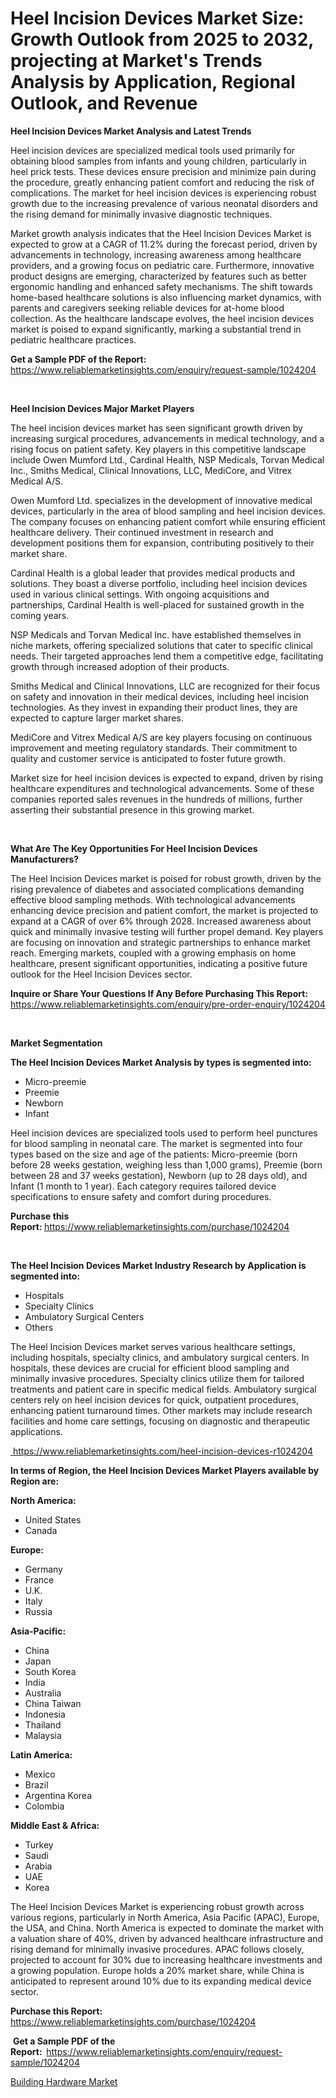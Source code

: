 <p><h1>Heel Incision Devices Market Size: Growth Outlook from 2025 to 2032, projecting at Market's Trends Analysis by Application, Regional Outlook, and Revenue</h1></p><p><strong>Heel Incision Devices Market Analysis and Latest Trends</strong></p>
<p><p>Heel incision devices are specialized medical tools used primarily for obtaining blood samples from infants and young children, particularly in heel prick tests. These devices ensure precision and minimize pain during the procedure, greatly enhancing patient comfort and reducing the risk of complications. The market for heel incision devices is experiencing robust growth due to the increasing prevalence of various neonatal disorders and the rising demand for minimally invasive diagnostic techniques.</p><p>Market growth analysis indicates that the Heel Incision Devices Market is expected to grow at a CAGR of 11.2% during the forecast period, driven by advancements in technology, increasing awareness among healthcare providers, and a growing focus on pediatric care. Furthermore, innovative product designs are emerging, characterized by features such as better ergonomic handling and enhanced safety mechanisms. The shift towards home-based healthcare solutions is also influencing market dynamics, with parents and caregivers seeking reliable devices for at-home blood collection. As the healthcare landscape evolves, the heel incision devices market is poised to expand significantly, marking a substantial trend in pediatric healthcare practices.</p></p>
<p><strong>Get a Sample PDF of the Report:&nbsp;</strong> <a href="https://www.reliablemarketinsights.com/enquiry/request-sample/1024204?utm_campaign=3065&utm_medium=2&utm_source=Github&utm_content=ia&utm_term=22032025&utm_id=heel-incision-devices">https://www.reliablemarketinsights.com/enquiry/request-sample/1024204</a></p>
<p>&nbsp;</p>
<p><strong>Heel Incision Devices Major Market Players</strong></p>
<p><p>The heel incision devices market has seen significant growth driven by increasing surgical procedures, advancements in medical technology, and a rising focus on patient safety. Key players in this competitive landscape include Owen Mumford Ltd., Cardinal Health, NSP Medicals, Torvan Medical Inc., Smiths Medical, Clinical Innovations, LLC, MediCore, and Vitrex Medical A/S.</p><p>Owen Mumford Ltd. specializes in the development of innovative medical devices, particularly in the area of blood sampling and heel incision devices. The company focuses on enhancing patient comfort while ensuring efficient healthcare delivery. Their continued investment in research and development positions them for expansion, contributing positively to their market share.</p><p>Cardinal Health is a global leader that provides medical products and solutions. They boast a diverse portfolio, including heel incision devices used in various clinical settings. With ongoing acquisitions and partnerships, Cardinal Health is well-placed for sustained growth in the coming years.</p><p>NSP Medicals and Torvan Medical Inc. have established themselves in niche markets, offering specialized solutions that cater to specific clinical needs. Their targeted approaches lend them a competitive edge, facilitating growth through increased adoption of their products.</p><p>Smiths Medical and Clinical Innovations, LLC are recognized for their focus on safety and innovation in their medical devices, including heel incision technologies. As they invest in expanding their product lines, they are expected to capture larger market shares.</p><p>MediCore and Vitrex Medical A/S are key players focusing on continuous improvement and meeting regulatory standards. Their commitment to quality and customer service is anticipated to foster future growth.</p><p>Market size for heel incision devices is expected to expand, driven by rising healthcare expenditures and technological advancements. Some of these companies reported sales revenues in the hundreds of millions, further asserting their substantial presence in this growing market.</p></p>
<p>&nbsp;</p>
<p><strong>What Are The Key Opportunities For Heel Incision Devices Manufacturers?</strong></p>
<p><p>The Heel Incision Devices market is poised for robust growth, driven by the rising prevalence of diabetes and associated complications demanding effective blood sampling methods. With technological advancements enhancing device precision and patient comfort, the market is projected to expand at a CAGR of over 6% through 2028. Increased awareness about quick and minimally invasive testing will further propel demand. Key players are focusing on innovation and strategic partnerships to enhance market reach. Emerging markets, coupled with a growing emphasis on home healthcare, present significant opportunities, indicating a positive future outlook for the Heel Incision Devices sector.</p></p>
<p><strong>Inquire or Share Your Questions If Any Before Purchasing This Report:</strong> <a href="https://www.reliablemarketinsights.com/enquiry/pre-order-enquiry/1024204?utm_campaign=3065&utm_medium=2&utm_source=Github&utm_content=ia&utm_term=22032025&utm_id=heel-incision-devices">https://www.reliablemarketinsights.com/enquiry/pre-order-enquiry/1024204</a></p>
<p>&nbsp;</p>
<p><strong>Market Segmentation</strong></p>
<p><strong>The Heel Incision Devices Market Analysis by types is segmented into:</strong></p>
<p><ul><li>Micro-preemie</li><li>Preemie</li><li>Newborn</li><li>Infant</li></ul></p>
<p><p>Heel incision devices are specialized tools used to perform heel punctures for blood sampling in neonatal care. The market is segmented into four types based on the size and age of the patients: Micro-preemie (born before 28 weeks gestation, weighing less than 1,000 grams), Preemie (born between 28 and 37 weeks gestation), Newborn (up to 28 days old), and Infant (1 month to 1 year). Each category requires tailored device specifications to ensure safety and comfort during procedures.</p></p>
<p><strong>Purchase this Report:&nbsp;</strong><a href="https://www.reliablemarketinsights.com/purchase/1024204?utm_campaign=3065&utm_medium=2&utm_source=Github&utm_content=ia&utm_term=22032025&utm_id=heel-incision-devices">https://www.reliablemarketinsights.com/purchase/1024204</a></p>
<p>&nbsp;</p>
<p><strong>The Heel Incision Devices Market Industry Research by Application is segmented into:</strong></p>
<p><ul><li>Hospitals</li><li>Specialty Clinics</li><li>Ambulatory Surgical Centers</li><li>Others</li></ul></p>
<p><p>The Heel Incision Devices market serves various healthcare settings, including hospitals, specialty clinics, and ambulatory surgical centers. In hospitals, these devices are crucial for efficient blood sampling and minimally invasive procedures. Specialty clinics utilize them for tailored treatments and patient care in specific medical fields. Ambulatory surgical centers rely on heel incision devices for quick, outpatient procedures, enhancing patient turnaround times. Other markets may include research facilities and home care settings, focusing on diagnostic and therapeutic applications.</p></p>
<p><a href="https://www.reliablemarketinsights.com/heel-incision-devices-r1024204?utm_campaign=3065&utm_medium=2&utm_source=Github&utm_content=ia&utm_term=22032025&utm_id=heel-incision-devices">&nbsp;https://www.reliablemarketinsights.com/heel-incision-devices-r1024204</a></p>
<p><strong>In terms of Region, the Heel Incision Devices Market Players available by Region are:</strong></p>
<p>
    <p> <strong> North America: </strong>
        <ul>
            <li>United States</li>
            <li>Canada</li>
        </ul>
        </p> 
    <p> <strong> Europe: </strong>
        <ul>
            <li>Germany</li>
            <li>France</li>
            <li>U.K.</li>
            <li>Italy</li>
            <li>Russia</li>
        </ul>
        </p> 
    <p> <strong> Asia-Pacific: </strong>
        <ul>
            <li>China</li>
            <li>Japan</li>
            <li>South Korea</li>
            <li>India</li>
            <li>Australia</li>
            <li>China Taiwan</li>
            <li>Indonesia</li>
            <li>Thailand</li>
            <li>Malaysia</li>
        </ul>
        </p> 
    <p> <strong> Latin America: </strong>
        <ul>
            <li>Mexico</li>
            <li>Brazil</li>
            <li>Argentina Korea</li>
            <li>Colombia</li>
        </ul>
        </p> 
    <p> <strong> Middle East & Africa: </strong>
        <ul>
            <li>Turkey</li>
            <li>Saudi</li>
            <li>Arabia</li>
            <li>UAE</li>
            <li>Korea</li>
        </ul>
    </p>
    </p>
<p><p>The Heel Incision Devices Market is experiencing robust growth across various regions, particularly in North America, Asia Pacific (APAC), Europe, the USA, and China. North America is expected to dominate the market with a valuation share of 40%, driven by advanced healthcare infrastructure and rising demand for minimally invasive procedures. APAC follows closely, projected to account for 30% due to increasing healthcare investments and a growing population. Europe holds a 20% market share, while China is anticipated to represent around 10% due to its expanding medical device sector.</p></p>
<p><strong>Purchase this Report: </strong><a href="https://www.reliablemarketinsights.com/purchase/1024204?utm_campaign=3065&utm_medium=2&utm_source=Github&utm_content=ia&utm_term=22032025&utm_id=heel-incision-devices">https://www.reliablemarketinsights.com/purchase/1024204</a></p>
<p>&nbsp;<strong>Get a Sample PDF of the Report:&nbsp;&nbsp;</strong><a href="https://www.reliablemarketinsights.com/enquiry/request-sample/1024204?utm_campaign=3065&utm_medium=2&utm_source=Github&utm_content=ia&utm_term=22032025&utm_id=heel-incision-devices">https://www.reliablemarketinsights.com/enquiry/request-sample/1024204</a></p>
<p><strong></strong></p>
<p><p><a href="https://github.com/akermigarib/Market-Research-Report-List-1/blob/main/building-hardware-market.md?utm_campaign=3065&utm_medium=2&utm_source=Github&utm_content=ia&utm_term=22032025&utm_id=heel-incision-devices">Building Hardware Market</a></p></p>